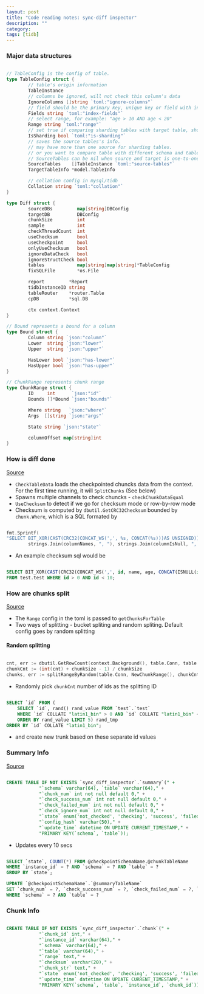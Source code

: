 ```yaml
---
layout: post
title: "Code reading notes: sync-diff inspector"
description: ""
category: 
tags: [tidb]
---
```


### Major data structures

```go

// TableConfig is the config of table.
type TableConfig struct {
        // table's origin information
        TableInstance
        // columns be ignored, will not check this column's data
        IgnoreColumns []string `toml:"ignore-columns"`
        // field should be the primary key, unique key or field with index
        Fields string `toml:"index-fields"`
        // select range, for example: "age > 10 AND age < 20"
        Range string `toml:"range"`
        // set true if comparing sharding tables with target table, should have more than one source tables.
        IsSharding bool `toml:"is-sharding"`
        // saves the source tables's info.
        // may have more than one source for sharding tables.
        // or you want to compare table with different schema and table name.
        // SourceTables can be nil when source and target is one-to-one correspondence.
        SourceTables    []TableInstance `toml:"source-tables"`
        TargetTableInfo *model.TableInfo

        // collation config in mysql/tidb
        Collation string `toml:"collation"`
}

type Diff struct {
        sourceDBs         map[string]DBConfig
        targetDB          DBConfig
        chunkSize         int
        sample            int
        checkThreadCount  int
        useChecksum       bool
        useCheckpoint     bool
        onlyUseChecksum   bool
        ignoreDataCheck   bool
        ignoreStructCheck bool
        tables            map[string]map[string]*TableConfig
        fixSQLFile        *os.File

        report         *Report
        tidbInstanceID string
        tableRouter    *router.Table
        cpDB           *sql.DB

        ctx context.Context
}

// Bound represents a bound for a column
type Bound struct {
        Column string `json:"column"`
        Lower  string `json:"lower"`
        Upper  string `json:"upper"`

        HasLower bool `json:"has-lower"`
        HasUpper bool `json:"has-upper"`
}

// ChunkRange represents chunk range
type ChunkRange struct {
        ID     int      `json:"id"`
        Bounds []*Bound `json:"bounds"`

        Where string   `json:"where"`
        Args  []string `json:"args"`

        State string `json:"state"`

        columnOffset map[string]int
}

```

### How is diff done

[Source](https://github.com/pingcap/tidb-tools/blob/master/pkg/diff/diff.go)

* `CheckTableData` loads the checkpointed chuncks data from the context. For the first time running, it will `SplitChunks` (See below)
* Spawns multiple channels to check chuncks - `checkChunkDataEqual` 
* `UseChecksum` to detect if we go for checksum mode or row-by-row mode
* Checksum is computed by `dbutil.GetCRC32Checksum` bounded by `chunk.Where`, which is a SQL formated by

```go

fmt.Sprintf(
"SELECT BIT_XOR(CAST(CRC32(CONCAT_WS(',', %s, CONCAT(%s)))AS UNSIGNED)) AS checksum FROM %s WHERE %s;",
		strings.Join(columnNames, ", "), strings.Join(columnIsNull, ", "), TableName(schemaName, tableName), limitRange)

```
* An example checksum  sql would be

 ```sql

 SELECT BIT_XOR(CAST(CRC32(CONCAT_WS(',', id, name, age, CONCAT(ISNULL(id), ISNULL(name), ISNULL(age))))AS UNSIGNED)) AS checksum 
 FROM test.test WHERE id > 0 AND id < 10;

 ```

### How are chunks split

[Source](https://github.com/pingcap/tidb-tools/blob/master/pkg/diff/chunk.go)

* The `Range` config in the toml is passed to `getChunksForTable`
* Two ways of splitting - bucket spliting and random spliting. Default config goes by random splitting 

#### Random splitting

```go

cnt, err := dbutil.GetRowCount(context.Background(), table.Conn, table.Schema, table.Table, limits, nil)
chunkCnt := (int(cnt) + chunkSize - 1) / chunkSize
chunks, err := splitRangeByRandom(table.Conn, NewChunkRange(), chunkCnt, table.Schema, table.Table, columns, s.limits, s.collation)

```	

* Randomly pick `chunkCnt` number of ids as the splitting ID

```sql

SELECT `id` FROM (
	SELECT `id`, rand() rand_value FROM `test`.`test`  
	WHERE `id` COLLATE "latin1_bin" > 0 AND `id` COLLATE "latin1_bin" < 100 
	ORDER BY rand_value LIMIT 5) rand_tmp 
ORDER BY `id` COLLATE "latin1_bin";

```

* and create new trunk based on these separate id values

### Summary Info

[Source](https://github.com/pingcap/tidb-tools/blob/master/pkg/diff/checkpoint.go#L171)

```sql

CREATE TABLE IF NOT EXISTS `sync_diff_inspector`.`summary`(" +
			"`schema` varchar(64), `table` varchar(64)," +
			"`chunk_num` int not null default 0," +
			"`check_success_num` int not null default 0," +
			"`check_failed_num` int not null default 0," +
			"`check_ignore_num` int not null default 0," +
			"`state` enum('not_checked', 'checking', 'success', 'failed') DEFAULT 'not_checked'," +
			"`config_hash` varchar(50)," +
			"`update_time` datetime ON UPDATE CURRENT_TIMESTAMP," +
			"PRIMARY KEY(`schema`, `table`));
```

* Updates every 10 secs
```sql

SELECT `state`, COUNT(*) FROM @checkpointSchemaName.@chunkTableName  
WHERE `instance_id` = ? AND `schema` = ? AND `table` = ? 
GROUP BY `state`;

UPDATE `@checkpointSchemaName`.`@summaryTableName` 
SET `chunk_num` = ?, `check_success_num` = ?, `check_failed_num` = ?, `check_ignore_num` = ?, `state` = ? 
WHERE `schema` = ? AND `table` = ?

```

### Chunk Info

```sql

CREATE TABLE IF NOT EXISTS `sync_diff_inspector`.`chunk`(" +
			"`chunk_id` int," +
			"`instance_id` varchar(64)," +
			"`schema` varchar(64)," +
			"`table` varchar(64)," +
			"`range` text," +
			"`checksum` varchar(20)," +
			"`chunk_str` text," +
			"`state` enum('not_checked', 'checking', 'success', 'failed', 'ignore', 'error') DEFAULT 'not_checked'," +
			"`update_time` datetime ON UPDATE CURRENT_TIMESTAMP," +
			"PRIMARY KEY(`schema`, `table`, `instance_id`, `chunk_id`));
```
